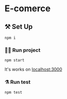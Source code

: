 # E-comerce
## ⚒️ Set Up

```
npm i
```

### 🏃‍♀️ Run project

```
npm start 
```

It's works on [localhost:3000](http://localhost:3000)

### ⚗️ Run test

```
npm test
```
